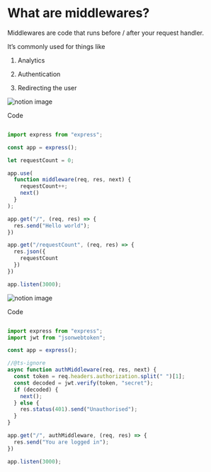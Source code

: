 # What are middlewares?

Middlewares are code that runs before / after your request handler.

It’s commonly used for things like

1.  Analytics

2.  Authentication

3.  Redirecting the user

![notion image](https://www.notion.so/image/https%3A%2F%2Fprod-files-secure.s3.us-west-2.amazonaws.com%2F085e8ad8-528e-47d7-8922-a23dc4016453%2F9adbd0b7-0980-4d63-80c4-9988896ab045%2FScreenshot_2024-04-05_at_6.15.17_PM.png?table=block&id=3f0d279c-6882-4348-8b89-12d3e128c979&cache=v2)

Code

```javascript

import express from "express";

const app = express();

let requestCount = 0;

app.use(
  function middleware(req, res, next) {
    requestCount++;
    next()
  }
);

app.get("/", (req, res) => {
  res.send("Hello world");
})

app.get("/requestCount", (req, res) => {
  res.json({
    requestCount
  })
})

app.listen(3000);
```

![notion image](https://www.notion.so/image/https%3A%2F%2Fprod-files-secure.s3.us-west-2.amazonaws.com%2F085e8ad8-528e-47d7-8922-a23dc4016453%2Fa94ce3cf-184c-4933-9bac-765cff5e3863%2FScreenshot_2024-04-05_at_7.48.56_PM.png?table=block&id=ea504ff4-0f2a-48d0-ac2c-943f027a1541&cache=v2)

Code

```javascript

import express from "express";
import jwt from "jsonwebtoken";

const app = express();

//@ts-ignore
async function authMiddleware(req, res, next) {
  const token = req.headers.authorization.split(" ")[1];
  const decoded = jwt.verify(token, "secret");
  if (decoded) {
    next();
  } else {
    res.status(401).send("Unauthorised");
  }
}

app.get("/", authMiddleware, (req, res) => {
  res.send("You are logged in");
})

app.listen(3000);
```